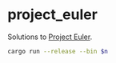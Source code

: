 # project_euler

Solutions to [Project Euler](https://projecteuler.net).

```bash
cargo run --release --bin $n
```
